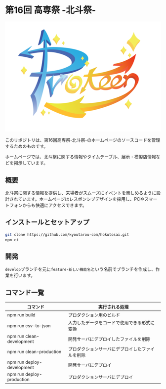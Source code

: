 # 第16回 高専祭 -北斗祭-

![ロゴ](./dist/assets/img/hokutosai-logo.png)

このリポジトリは、第16回高専祭-北斗祭-のホームページのソースコードを管理するためのものです。

ホームページでは、北斗祭に関する情報やタイムテーブル、展示・模擬店情報などを掲示しています。

## 概要

北斗祭に関する情報を提供し、来場者がスムーズにイベントを楽しめるように設計されています。ホームページはレスポンシブデザインを採用し、PCやスマートフォンからも快適にアクセスできます。

## インストールとセットアップ

```bash
git clone https://github.com/kyoutarou-com/hokutosai.git
npm ci
```

## 開発

`develop`ブランチを元に`feature-新しい機能名`という名前でブランチを作成し、作業を行います。

## コマンド一覧

| コマンド                   | 実行される処理                                   |
| -------------------------- | ------------------------------------------------ |
| npm run build              | プロダクション用のビルド                         |
| npm run csv-to-json        | 入力したデータをコードで使用できる形式に変換     |
| npm run clean-development  | 開発サーバにデプロイしたファイルを削除           |
| npm run clean-production   | プロダクションサーバにデプロイしたファイルを削除 |
| npm run deploy-development | 開発サーバにデプロイ                             |
| npm run deploy-production  | プロダクションサーバにデプロイ                   |
